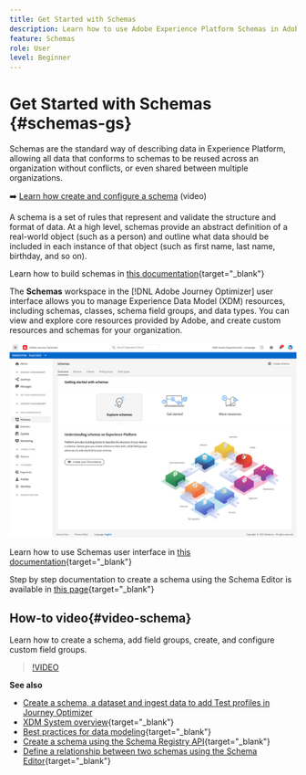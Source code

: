 ```yaml
---
title: Get Started with Schemas
description: Learn how to use Adobe Experience Platform Schemas in Adobe Journey Optimizer
feature: Schemas
role: User
level: Beginner
---
```

# Get Started with Schemas {#schemas-gs}

Schemas are the standard way of describing data in Experience Platform, allowing all data that conforms to schemas to be reused across an organization without conflicts, or even shared between multiple organizations.

➡️ [Learn how create and configure a schema](#video-schema) (video)

A schema is a set of rules that represent and validate the structure and format of data. At a high level, schemas provide an abstract definition of a real-world object (such as a person) and outline what data should be included in each instance of that object (such as first name, last name, birthday, and so on).

Learn how to build schemas in [this documentation](https://experienceleague.adobe.com/docs/experience-platform/xdm/schema/composition.html){target="_blank"}

The **Schemas** workspace in the [!DNL Adobe Journey Optimizer] user interface allows you to manage Experience Data Model (XDM) resources, including schemas, classes, schema field groups, and data types. You can view and explore core resources provided by Adobe, and create custom resources and schemas for your organization.

![](assets/schemas-home.png)

Learn how to use Schemas user interface in [this documentation](https://experienceleague.adobe.com/docs/experience-platform/xdm/ui/overview.html){target="_blank"}

Step by step documentation to create a schema using the Schema Editor is available in [this page](https://experienceleague.adobe.com/docs/experience-platform/xdm/tutorials/create-schema-ui.html){target="_blank"}


## How-to video{#video-schema}

Learn how to create a schema, add field groups, create, and configure custom field groups.

>[!VIDEO](https://video.tv.adobe.com/v/334461?quality=12)

**See also**

* [Create a schema, a dataset and ingest data to add Test profiles in Journey Optimizer](building-journeys/creating-test-profiles.md)
* [XDM System overview](https://experienceleague.adobe.com/docs/experience-platform/xdm/home.html){target="_blank"}
* [Best practices for data modeling](https://experienceleague.adobe.com/docs/experience-platform/xdm/schema/best-practices.html){target="_blank"}
* [Create a schema using the Schema Registry API](https://experienceleague.adobe.com/docs/experience-platform/xdm/tutorials/create-schema-api.html){target="_blank"}
* [Define a relationship between two schemas using the Schema Editor](https://experienceleague.adobe.com/docs/experience-platform/xdm/tutorials/relationship-ui.html){target="_blank"}

